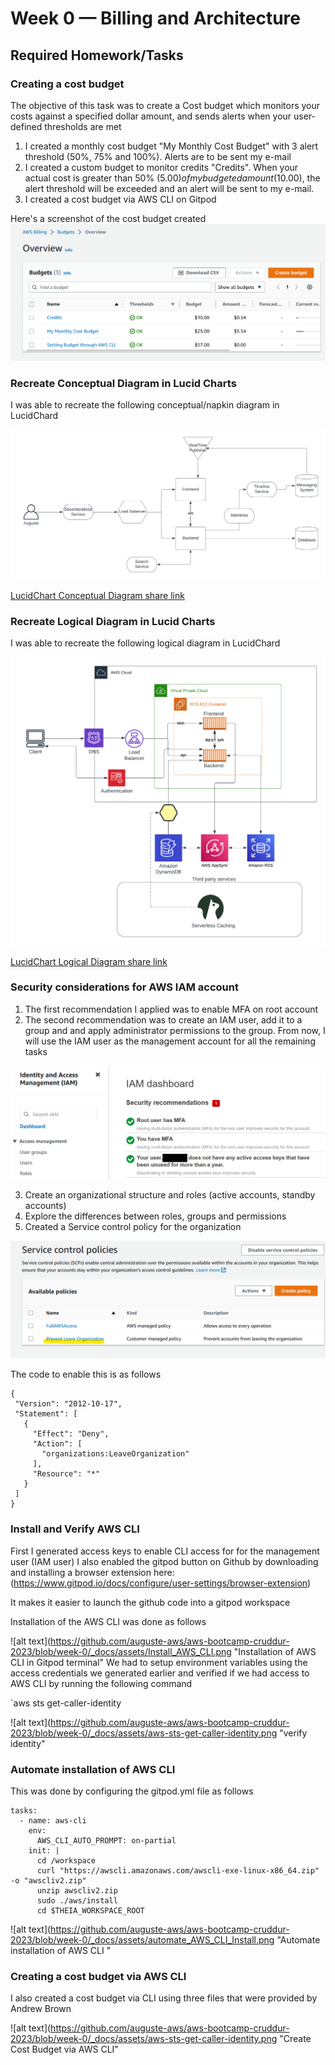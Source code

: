# Week 0 — Billing and Architecture
## Required Homework/Tasks
### Creating a cost budget
The objective of this task was to create a Cost budget which monitors your costs against a specified dollar amount, and sends alerts when your user-defined thresholds are met
1. I created a monthly cost budget "My Monthly Cost Budget" with 3 alert threshold (50%, 75% and 100%). Alerts are to be sent my e-mail
2. I created a custom budget to monitor credits "Credits". When your actual cost is greater than 50% ($5.00) of my budgeted amount ($10.00), the alert threshold will be exceeded and an alert will be sent to my e-mail.
3. I created a cost budget via AWS CLI on Gitpod

Here's a screenshot of the cost budget created
![alt text](https://github.com/auguste-aws/aws-bootcamp-cruddur-2023/blob/week-0/_docs/assets/AWS_Budgets.png "AWS Cost Budget")

### Recreate Conceptual Diagram in Lucid Charts

I was able to recreate the following conceptual/napkin diagram in LucidChard 

![alt text](https://github.com/auguste-aws/aws-bootcamp-cruddur-2023/blob/week-0/_docs/assets/Cruddur%20-%20Conceptual%20Diagram.png "Cruddur - Conceptual Diagram")

[LucidChart Conceptual Diagram share link](https://lucid.app/lucidchart/090c3726-1583-4ea5-a0bc-5f96ec434c01/edit?invitationId=inv_78ebfd97-5ca6-4daa-9396-d56fe2dd4774)


### Recreate Logical Diagram in Lucid Charts

I was able to recreate the following logical diagram in LucidChard 

![alt text](https://github.com/auguste-aws/aws-bootcamp-cruddur-2023/blob/week-0/_docs/assets/Cruddur%20-%20Logical%20Diagram.png "Cruddur - Logical Diagram")

[LucidChart Logical Diagram share link](https://lucid.app/lucidchart/fa24260f-e35d-41b2-9d33-782931da5036/edit?invitationId=inv_b3c58534-3af4-4281-9065-8e3bca4ab0af)


### Security considerations for AWS IAM account

1. The first recommendation I applied was to enable MFA on root account
2. The second recommendation was to create an IAM user, add it to a group and and apply administrator permissions to the group. From now, I will use the IAM user as the management account for all the remaining tasks

![alt text](https://github.com/auguste-aws/aws-bootcamp-cruddur-2023/blob/week-0/_docs/assets/IAM_MFA.png "Enable MFA on root user and ")

3. Create an organizational structure and roles (active accounts, standby accounts)  
4. Explore the differences between roles, groups and permissions
5. Created a Service control policy for the organization

 ![alt text](https://github.com/auguste-aws/aws-bootcamp-cruddur-2023/blob/week-0/_docs/assets/SCP%20_Prevent_leave_organization%20.png "SCP - Prevent Leave Organization")
 
 The code to enable this is as follows 
 ```
 {
  "Version": "2012-10-17",
  "Statement": [
    {
      "Effect": "Deny",
      "Action": [
        "organizations:LeaveOrganization"
      ],
      "Resource": "*"
    }
  ]
}
```
### Install and Verify AWS CLI

First I generated access keys to enable CLI access for for the management user (IAM user)
I also enabled the gitpod button on Github by downloading and installing a browser extension here:
(https://www.gitpod.io/docs/configure/user-settings/browser-extension)

It makes it easier to launch the github code into a gitpod workspace

Installation of the AWS CLI was done as follows 

![alt text](https://github.com/auguste-aws/aws-bootcamp-cruddur-2023/blob/week-0/_docs/assets/Install_AWS_CLI.png "Installation of AWS CLI in Gitpod terminal"
We had to setup environment variables using the access credentials we generated earlier and verified if we had access to AWS CLI by running the following command 

`aws sts get-caller-identity

![alt text](https://github.com/auguste-aws/aws-bootcamp-cruddur-2023/blob/week-0/_docs/assets/aws-sts-get-caller-identity.png "verify identity"

### Automate installation of AWS CLI

This was done by configuring the gitpod.yml file as follows 

```
tasks:
  - name: aws-cli
    env:
      AWS_CLI_AUTO_PROMPT: on-partial
    init: |
      cd /workspace
      curl "https://awscli.amazonaws.com/awscli-exe-linux-x86_64.zip" -o "awscliv2.zip"
      unzip awscliv2.zip
      sudo ./aws/install
      cd $THEIA_WORKSPACE_ROOT
```

![alt text](https://github.com/auguste-aws/aws-bootcamp-cruddur-2023/blob/week-0/_docs/assets/automate_AWS_CLI_Install.png "Automate installation of AWS CLI "


### Creating a cost budget via AWS CLI

I also created a cost budget via CLI using three files that were provided by Andrew Brown 

![alt text](https://github.com/auguste-aws/aws-bootcamp-cruddur-2023/blob/week-0/_docs/assets/aws-sts-get-caller-identity.png "Create Cost Budget via AWS CLI"





